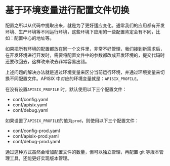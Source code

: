 <!--
#
# Licensed to the Apache Software Foundation (ASF) under one or more
# contributor license agreements.  See the NOTICE file distributed with
# this work for additional information regarding copyright ownership.
# The ASF licenses this file to You under the Apache License, Version 2.0
# (the "License"); you may not use this file except in compliance with
# the License.  You may obtain a copy of the License at
#
#     http://www.apache.org/licenses/LICENSE-2.0
#
# Unless required by applicable law or agreed to in writing, software
# distributed under the License is distributed on an "AS IS" BASIS,
# WITHOUT WARRANTIES OR CONDITIONS OF ANY KIND, either express or implied.
# See the License for the specific language governing permissions and
# limitations under the License.
#
-->

# 基于环境变量进行配置文件切换

配置之所以从代码中提取出来，就是为了更好适应变化。通常我们的应用都有开发环境、生产环境等不同运行环境，这些环境下应用的一些配置肯定会有不同，比如：配置中心的地址等。

如果把所有环境的配置都放在同一个文件里，非常不好管理，我们接到新需求后，在开发环境进行开发时，需要将配置文件中的参数都改成开发环境的，提交代码时还要改回去，这样改来改去非常容易出错。

上述问题的解决办法就是通过环境变量来区分当前运行环境，并通过环境变量来切换不同配置文件。APISIX 中对应的环境变量就是：`APISIX_PROFILE`。

在没有设置`APISIX_PROFILE` 时，默认使用以下三个配置文件：

- conf/config.yaml
- conf/apisix.yaml
- conf/debug.yaml

如果设置了`APISIX_PROFILE`的值为`prod`，则使用以下三个配置文件：

- conf/config-prod.yaml
- conf/apisix-prod.yaml
- conf/debug-prod.yaml

通过这种方式虽然会增加配置文件的数量，但可以独立管理，再配置 git 等版本管理工具，还能更好实现版本管理。
